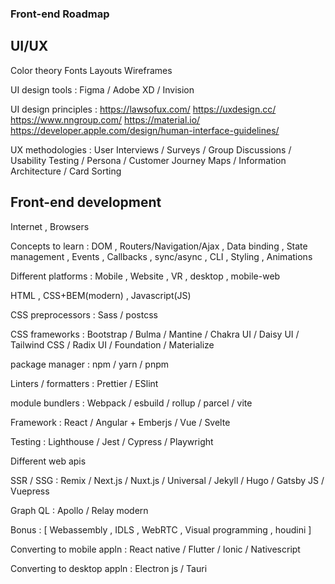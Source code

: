 ### Front-end Roadmap
## UI/UX

Color theory
Fonts
Layouts
Wireframes

UI design tools : Figma / Adobe XD / Invision

UI design principles : 
https://lawsofux.com/
https://uxdesign.cc/
https://www.nngroup.com/
https://material.io/
https://developer.apple.com/design/human-interface-guidelines/

UX methodologies :
User Interviews / Surveys / Group Discussions / Usability Testing / Persona / Customer Journey Maps / Information Architecture / Card Sorting

## Front-end development

Internet , Browsers 

Concepts to learn : DOM , Routers/Navigation/Ajax , Data binding , State management , Events , Callbacks , sync/async , CLI , Styling , Animations 

Different platforms : Mobile , Website , VR , desktop , mobile-web

HTML , CSS+BEM(modern) , Javascript(JS)

CSS preprocessors : Sass / postcss

CSS frameworks : Bootstrap / Bulma / Mantine / Chakra UI / Daisy UI / Tailwind CSS / Radix UI / Foundation / Materialize

package manager : npm / yarn / pnpm

Linters / formatters : Prettier / ESlint

module bundlers : Webpack / esbuild / rollup / parcel / vite

Framework : React / Angular + Emberjs / Vue / Svelte 

Testing : Lighthouse / Jest / Cypress / Playwright 

Different web apis

SSR / SSG : Remix / Next.js / Nuxt.js / Universal / Jekyll / Hugo / Gatsby JS / Vuepress

Graph QL : Apollo / Relay modern

Bonus : [ Webassembly , IDLS , WebRTC , Visual programming , houdini ]

Converting to mobile appln : React  native / Flutter / Ionic / Nativescript

Converting to desktop appln : Electron js / Tauri
